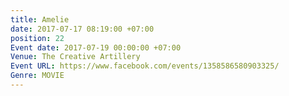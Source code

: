 ```yaml
---
title: Amelie
date: 2017-07-17 08:19:00 +07:00
position: 22
Event date: 2017-07-19 00:00:00 +07:00
Venue: The Creative Artillery
Event URL: https://www.facebook.com/events/1358586580903325/
Genre: MOVIE
---
```


